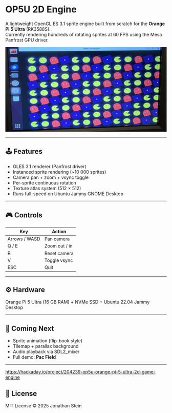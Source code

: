 # OP5U 2D Engine

A lightweight OpenGL ES 3.1 sprite engine built from scratch for the **Orange Pi 5 Ultra** (RK3588S).  
Currently rendering hundreds of rotating sprites at 60 FPS using the Mesa Panfrost GPU driver.

![Pac-Man grid demo](screenshots/pacman_grid.jpg)

---

## 🕹 Features
- GLES 3.1 renderer (Panfrost driver)
- Instanced sprite rendering (~10 000 sprites)
- Camera pan + zoom + vsync toggle
- Per-sprite continuous rotation
- Texture atlas system (512 × 512)
- Runs full-speed on Ubuntu Jammy GNOME Desktop

---

## 🎮 Controls
| Key | Action |
|-----|---------|
| Arrows / WASD | Pan camera |
| Q / E | Zoom out / in |
| R | Reset camera |
| V | Toggle vsync |
| ESC | Quit |

---

## ⚙ Hardware
Orange Pi 5 Ultra (16 GB RAM) + NVMe SSD + Ubuntu 22.04 Jammy Desktop

---

## 🔮 Coming Next
- Sprite animation (flip-book style)
- Tilemap + parallax background
- Audio playback via SDL2_mixer
- Full demo: **Pac Field**

---

https://hackaday.io/project/204239-op5u-orange-pi-5-ultra-2d-game-engine

## 📄 License
MIT License © 2025 Jonathan Stein
